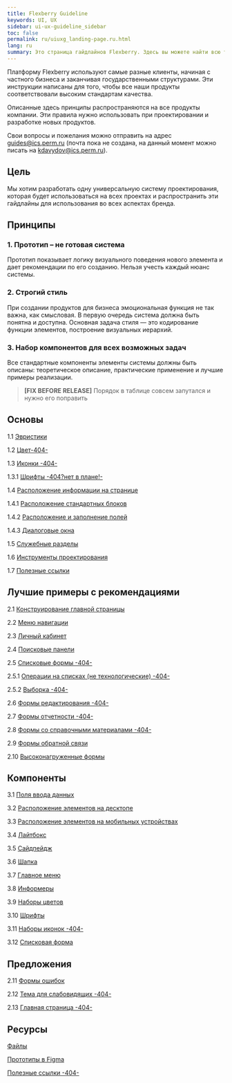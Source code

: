 ```yaml
---
title: Flexberry Guideline
keywords: UI, UX
sidebar: ui-ux-guideline_sidebar
toc: false
permalink: ru/uiuxg_landing-page.ru.html
lang: ru
summary: Это страница гайдлайнов Flexberry. Здесь вы можете найти всю теоретическую и практическую информацию, которая поможет вам понять дизайн-систему нашей платформы.
---
```


Платформу Flexberry используют самые разные клиенты, начиная с частного бизнеса и заканчивая государственными структурами. Эти инструкции написаны для того, чтобы все наши продукты соответствовали высоким стандартам качества.

Описанные здесь принципы распространяются на все продукты компании. Эти правила нужно использовать при проектировании и разработке новых продуктов.

Свои вопросы и пожелания можно отправить на адрес guides@ics.perm.ru (почта пока не создана, на данный момент можно писать на kdavydov@ics.perm.ru).

## Цель

Мы хотим разработать одну универсальную систему проектирования, которая будет использоваться на всех проектах и распространить эти гайдлайны для использования во всех аспектах бренда.

## Принципы

### 1. Прототип – не готовая система

Прототип показывает логику визуального поведения нового элемента и дает рекомендации по его созданию. Нельзя учесть каждый нюанс системы.

### 2. Строгий стиль

При создании продуктов для бизнеса эмоциональная функция не так важна, как смысловая. В первую очередь система должна быть понятна и доступна. Основная задача стиля — это кодирование функции элементов, построение визуальных иерархий.

### 3. Набор компонентов для всех возможных задач

Все стандартные компоненты элементы системы должны быть описаны: теоретическое описание, практические применение и лучшие примеры реализации.

> **[FIX BEFORE RELEASE]** Порядок в таблице совсем запутался и нужно его поправить

## Основы

1.1 [Эвристики](uiuxg_heuristics.ru.md)

1.2 [Цвет-404-](../../../404.md)

1.3 [Иконки -404-](../../../404.md)

1.3.1 [Шрифты -404?нет в плане!-](../../../404.md)

1.4 [Расположение информации на странице](uiuxg_information_composition.ru.md)

1.4.1 [Расположение стандартных блоков](uiuxg_elements_location.ru.md)

1.4.2 [Расположение и заполнение полей](uiuxg_fields_location_and_fill.ru.md)

1.4.3 [Диалоговые окна](uiuxg_dialog_with_a_system.ru.md)

1.5 [Служебные разделы](uiuxg_admin_sections.ru.md)

1.6 [Инструменты проектирования](uiuxg_prototyping_tools.ru.md)

1.7 [Полезные ссылки](uiuxg_useful_links.ru.md)

## Лучшие примеры с рекомендациями

2.1 [Конструирование главной страницы](uiuxg_main_page_manual.ru.md)

2.2 [Меню навигации](uiuxg_sitemap.ru.md)

2.3 [Личный кабинет](uiuxg_lk.ru.md)

2.4 [Поисковые панели](uiuxg_search.ru.md)

2.5 [Списковые формы -404-](../../../404.md)

2.5.1 [Операции на списках (не технологические) -404-](../../../404.md)

2.5.2 [Выборка -404-](../../../404.md)

2.6 [Формы редактирования -404-](../../../404.md)

2.7 [Формы отчетности -404-](../../../404.md)

2.8 [Формы со справочными материалами -404-](../../../404.md)

2.9 [Формы обратной связи](uiuxg_feedback_form.ru.md)

2.10 [Высоконагруженные формы](uiuxg_complex_forms.ru.md)

## Компоненты

3.1 [Поля ввода данных](uiuxg_input_fields.ru.md)

3.2 [Расположение элементов на десктопе](uiuxg_desktop_layout.ru.md)

3.3 [Расположение элементов на мобильных устройствах](uiuxg_mobile_layout.ru.md)

3.4 [Лайтбокс](uiuxg_lightbox.ru.md)

3.5 [Сайдпейдж](uiuxg_sidepage.ru.md)

3.6 [Шапка](uiuxg_header.ru.md)

3.7 [Главное меню](uiuxg_main_menu.ru.md)

3.8 [Информеры](uiuxg_informers.ru.md)

3.9 [Наборы цветов](uiuxg_color_palettes.ru.md)

3.10 [Шрифты](uiuxg_fonts.ru.md)

3.11 [Наборы иконок -404-](../../../404.md)

3.12 [Списковая форма](uiuxg_list_form.ru.md)

## Предложения

2.11 [Формы ошибок](uiuxg_error_forms.ru.md)

2.12 [Тема для слабовидящих -404-](../../../404.md)

2.13 [Главная страница -404-](../../../404.md)

## Ресурсы

[Файлы](uiuxg_files.ru.md)

[Прототипы в Figma](../../../404.md)

[Полезные ссылки -404-](../../../404.md)
